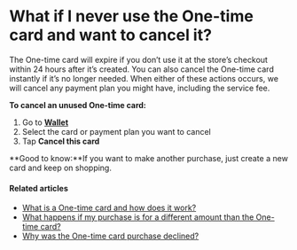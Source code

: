 # What if I never use the One-time card and want to cancel it?

The One\-time card will expire if you don’t use it at the store’s checkout within 24 hours after it’s created. You can also cancel the One\-time card instantly if it’s no longer needed. When either of these actions occurs, we will cancel any payment plan you might have, including the service fee.

**To cancel an unused One\-time card:**

1. Go to [**Wallet**](https://app.klarna.com/transactions/my-klarna/)
2. Select the card or payment plan you want to cancel
3. Tap **Cancel this card**

**Good to know:**If you want to make another purchase, just create a new card and keep on shopping.

#### Related articles

* [What is a One\-time card and how does it work?](https://www.klarna.com/us/customer-service/what-is-a-one-time-card-and-how-does-it-work/)
* [What happens if my purchase is for a different amount than the One\-time card?](https://www.klarna.com/us/customer-service/what-happens-if-my-purchase-is-for-a-different-amount-than-the-one-time-card/)
* [Why was the One\-time card purchase declined?](https://www.klarna.com/us/customer-service/why-was-the-one-time-card-purchase-declined/)

